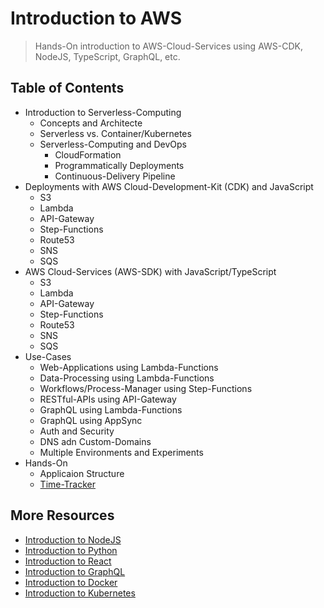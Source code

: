 # Introduction to AWS

> Hands-On introduction to AWS-Cloud-Services using AWS-CDK, NodeJS, TypeScript, GraphQL, etc.

## Table of Contents

* Introduction to Serverless-Computing
  * Concepts and Architecte
  * Serverless vs. Container/Kubernetes
  * Serverless-Computing and DevOps
    * CloudFormation
    * Programmatically Deployments
    * Continuous-Delivery Pipeline
* Deployments with AWS Cloud-Development-Kit (CDK) and JavaScript
  * S3
  * Lambda
  * API-Gateway
  * Step-Functions
  * Route53
  * SNS
  * SQS
* AWS Cloud-Services (AWS-SDK) with JavaScript/TypeScript
  * S3
  * Lambda
  * API-Gateway
  * Step-Functions
  * Route53
  * SNS
  * SQS
* Use-Cases
  * Web-Applications using Lambda-Functions
  * Data-Processing using Lambda-Functions
  * Workflows/Process-Manager using Step-Functions
  * RESTful-APIs using API-Gateway
  * GraphQL using Lambda-Functions
  * GraphQL using AppSync
  * Auth and Security
  * DNS adn Custom-Domains
  * Multiple Environments and Experiments
* Hands-On
  * Applicaion Structure
  * [Time-Tracker](./examples/aws-lambda/README.md)

## More Resources

* [Introduction to NodeJS](https://github.com/mikebild/introduction-nodejs)
* [Introduction to Python](https://github.com/mikebild/introduction-python)
* [Introduction to React](https://github.com/mikebild/introduction-react)
* [Introduction to GraphQL](https://github.com/mikebild/introduction-graphql)
* [Introduction to Docker](https://github.com/mikebild/introduction-docker)
* [Introduction to Kubernetes](https://github.com/mikebild/introduction-kubernetes)
